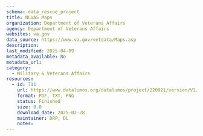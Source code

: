 ```yaml
---
schema: data_rescue_project 
title: NCVAS Maps
organization: Department of Veterans Affairs
agency: Department of Veterans Affairs
websites: va.gov
data_source: https://www.va.gov/vetdata/Maps.asp
description: 
last_modified: 2025-04-09
metadata_available: No
metadata_url: 
category:
  - Military & Veterans Affairs 
resources:
  - id: 711
    url: https://www.datalumos.org/datalumos/project/220921/version/V1/view
    format: PDF, TXT, PNG
    status: Finished
    size: 0.0
    download_date: 2025-02-28
    maintainer: DRP, DL
    notes: 
---
```

